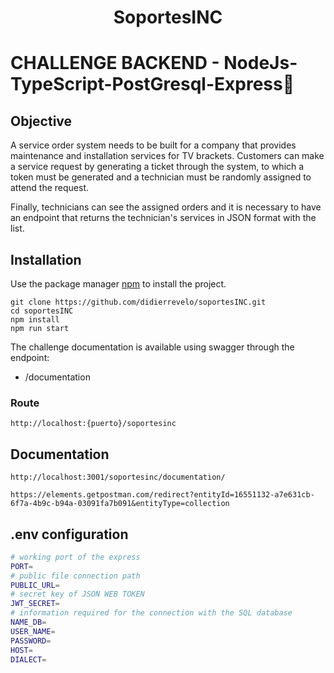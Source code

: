 <h1 align="center">SoportesINC</h1>

# CHALLENGE BACKEND - NodeJs-TypeScript-PostGresql-Express🚀

## Objective

A service order system needs to be built for a company that provides maintenance and installation services for TV brackets. Customers can make a service request by generating a ticket through the system, to which a token must be generated and a technician must be randomly assigned to attend the request.

Finally, technicians can see the assigned orders and it is necessary to have an endpoint that returns the technician's services in JSON format with the list.

## Installation

Use the package manager [npm](https://www.npmjs.com/) to install the project.

```
git clone https://github.com/didierrevelo/soportesINC.git
cd soportesINC
npm install
npm run start
```

The challenge documentation is available using swagger through the endpoint:

- /documentation

### Route

```http://localhost:{puerto}/soportesinc```

## Documentation

```http://localhost:3001/soportesinc/documentation/```

```https://elements.getpostman.com/redirect?entityId=16551132-a7e631cb-6f7a-4b9c-b94a-03091fa7b091&entityType=collection```

## .env configuration

```bash
# working port of the express
PORT=
# public file connection path 
PUBLIC_URL=
# secret key of JSON WEB TOKEN 
JWT_SECRET=
# information required for the connection with the SQL database
NAME_DB=
USER_NAME=
PASSWORD=
HOST=
DIALECT=
```
